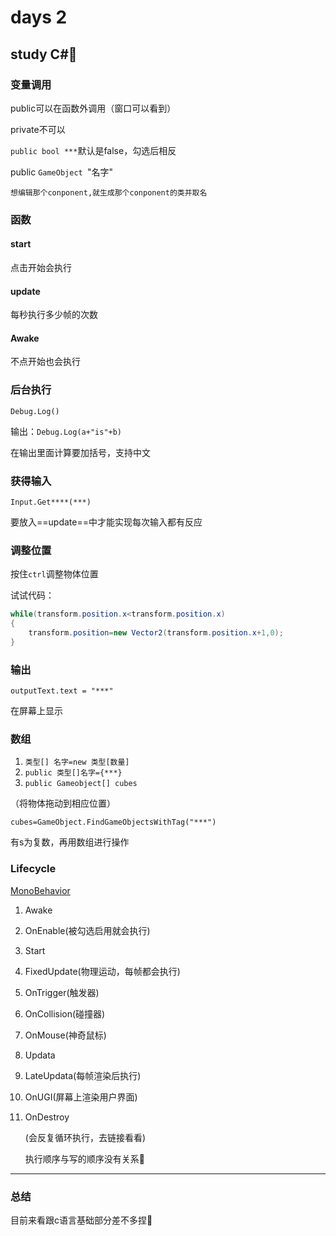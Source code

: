 # days 2

## study C#:book:

### 变量调用

public可以在函数外调用（窗口可以看到）

private不可以

`public bool ***`默认是false，勾选后相反

public `GameObject `"名字"

`想编辑那个conponent,就生成那个conponent的类并取名`

### 函数

#### start

点击开始会执行

#### update

每秒执行多少帧的次数

#### Awake

不点开始也会执行

### 后台执行

`Debug.Log()`

输出：`Debug.Log(a+"is"+b)`

在输出里面计算要加括号，支持中文

### 获得输入

`Input.Get****(***)`

要放入==update==中才能实现每次输入都有反应

### 调整位置

按住`ctrl`调整物体位置

试试代码：

```c#
while(transform.position.x<transform.position.x)
{
    transform.position=new Vector2(transform.position.x+1,0);
}
```

### 输出

`outputText.text = "***"`

在屏幕上显示

### 数组

1. `类型[] 名字=new 类型[数量]`
2. `public 类型[]名字={***}`
3. `public Gameobject[] cubes`

（将物体拖动到相应位置）

`cubes=GameObject.FindGameObjectsWithTag("***")`

有s为复数，再用数组进行操作

### Lifecycle

[MonoBehavior](https://docs.unity3d.com/ScriptReference/MonoBehaviour.html )

1. Awake

2. OnEnable(被勾选启用就会执行)

3. Start

4. FixedUpdate(物理运动，每帧都会执行)

5. OnTrigger(触发器)

6. OnCollision(碰撞器)

7. OnMouse(神奇鼠标)

8. Updata

9. LateUpdata(每帧渲染后执行)

10. OnUGI(屏幕上渲染用户界面)

11. OnDestroy

    (会反复循环执行，去链接看看)

    执行顺序与写的顺序没有关系:rotating_light:

***

### 总结

目前来看跟c语言基础部分差不多捏:poodle:



